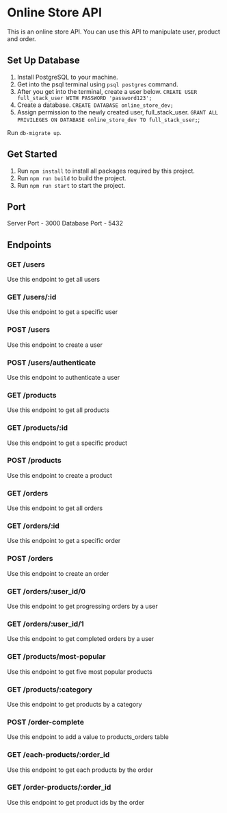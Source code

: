 # Online Store API

This is an online store API. You can use this API to manipulate user, product and order.

## Set Up Database

1. Install PostgreSQL to your machine.
2. Get into the psql terminal using `psql postgres` command.
3. After you get into the terminal, create a user below.
`CREATE USER full_stack_user WITH PASSWORD 'password123';`
4. Create a database.
`CREATE DATABASE online_store_dev;`
5. Assign permission to the newly created user, full_stack_user.
`GRANT ALL PRIVILEGES ON DATABASE online_store_dev TO full_stack_user;`;

Run `db-migrate up`.

## Get Started

1. Run `npm install` to install all packages required by this project.
2. Run `npm run build` to build the project.
3. Run `npm run start` to start the project.

## Port

Server Port - 3000
Database Port - 5432

## Endpoints

### GET /users

Use this endpoint to get all users

### GET /users/:id

Use this endpoint to get a specific user

### POST /users

Use this endpoint to create a user

### POST /users/authenticate

Use this endpoint to authenticate a user

### GET /products

Use this endpoint to get all products

### GET /products/:id

Use this endpoint to get a specific product

### POST /products

Use this endpoint to create a product

### GET /orders

Use this endpoint to get all orders

### GET /orders/:id

Use this endpoint to get a specific order

### POST /orders

Use this endpoint to create an order

### GET /orders/:user_id/0

Use this endpoint to get progressing orders by a user

### GET /orders/:user_id/1

Use this endpoint to get completed orders by a user

### GET /products/most-popular

Use this endpoint to get five most popular products

### GET /products/:category

Use this endpoint to get products by a category

### POST /order-complete

Use this endpoint to add a value to products_orders table

### GET /each-products/:order_id

Use this endpoint to get each products by the order

### GET /order-products/:order_id

Use this endpoint to get product ids by the order
